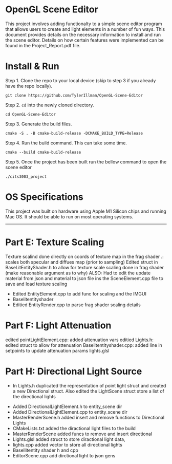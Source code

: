 # OpenGL Scene Editor

This project involves adding functionalty to a simple scene editor program that allows users to create and light elements in a number of fun ways. This document provides details on the necessary information to install and run the scene editor. Details on how certain features were implemented can be found in the Project_Report.pdf file.

# Install & Run

Step 1. Clone the repo to your local device (skip to step 3 if you already have the repo locally).

```
git clone https://github.com/TylerIllman/OpenGL-Scene-Editor
```

Step 2. `cd` into the newly cloned directory.

```
cd OpenGL-Scene-Editor
```

Step 3. Generate the build files.

```
cmake -S . -B cmake-build-release -DCMAKE_BUILD_TYPE=Release
```

Step 4. Run the build command. This can take some time.

```
cmake --build cmake-build-release
```

Step 5. Once the project has been built run the bellow command to open the scene editor

```
./cits3003_project
```

# OS Specifications

This project was built on hardware using Apple M1 Silicon chips and running Mac OS. It should be able to run on most operating systems.

---

# Part E: Texture Scaling

Texture scalind done directly on coords of texture map in the frag shader .: scales both specular and diffues map (prior to sampling)
Edited struct in BaseLitEntityShader.h to allow for texture scale
scaling done in frag shader (make reasonable argument as to why)
ALSO: Had to edit the update material from json and material to json file ins the SceneElement.cpp file to save and load texture scaling

- Edited EntityElement.cpp to add func for scaling and the IMGUI
- Baselitentityshader
- Editied EntityRender.cpp to parse frag shader scaling details

# Part F: Light Attenuation

edited pointLightElement.cpp: added attenuation vars
editied Lights.h: edited struct to allow for attenuation
Baselitentityshader.cpp: added line in setpoints to update attenuation params
lights.glsl

# Part H: Directional Light Source

- In Lights.h duplicated the representation of point light struct and created a new Directional struct. Also edited the LightScene struct store a list of the directional lights
<!-- - Lights.cpp -->
- Added DirectionalLightElement.h to entity_scene dir
- Added DirectionalLightElement.cpp to entity_scene dir
- MasterRenderScene.h added insert and remove functions to Directional Lights
- CMakeLists.txt added the diractional light files to the build
- MasterRenderScene added funcs to remove and insert directional
- Lights.glsl added struct to store diractional light data,
- lights.cpp added vector to store all directional lights
- Basellitentity shader h and cpp
- EditorScene.cpp add dirctional light to json gens
